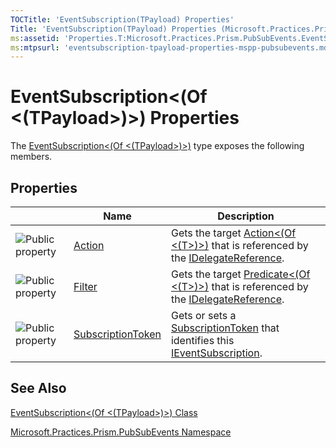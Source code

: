 ```yaml
---
TOCTitle: 'EventSubscription(TPayload) Properties'
Title: 'EventSubscription(TPayload) Properties (Microsoft.Practices.Prism.PubSubEvents)'
ms:assetid: 'Properties.T:Microsoft.Practices.Prism.PubSubEvents.EventSubscription\`1'
ms:mtpsurl: 'eventsubscription-tpayload-properties-mspp-pubsubevents.md'
---
```


# EventSubscription&lt;(Of &lt;(TPayload&gt;)&gt;) Properties

The [EventSubscription&lt;(Of &lt;(TPayload&gt;)&gt;)](https://msdn.microsoft.com/library/microsoft.practices.prism.pubsubevents.eventsubscription%601) type exposes the following members.

## Properties

<span id="propertyTableToggle"></span>
<table>

<thead>
<tr class="header">
<th> </th>
<th>Name</th>
<th>Description</th>
</tr>
</thead>
<tbody>
<tr class="odd">
<td><img src="https://msdn.microsoft.com/en-us/Dn736170.pubproperty(en-us,PandP.50).gif" title="Public property" /></td>
<td><a href="https://msdn.microsoft.com/library/microsoft.practices.prism.pubsubevents.eventsubscription%601.action">Action</a></td>
<td><div class="summary">
Gets the target <a href="http://msdn.microsoft.com/en-us/library/018hxwa8">Action&lt;(Of &lt;(T&gt;)&gt;)</a> that is referenced by the <a href="https://msdn.microsoft.com/library/microsoft.practices.prism.pubsubevents.idelegatereference">IDelegateReference</a>.
</div></td>
</tr>
<tr class="even">
<td><img src="https://msdn.microsoft.com/en-us/Dn736170.pubproperty(en-us,PandP.50).gif" title="Public property" /></td>
<td><a href="https://msdn.microsoft.com/library/microsoft.practices.prism.pubsubevents.eventsubscription%601.filter">Filter</a></td>
<td><div class="summary">
Gets the target <a href="http://msdn.microsoft.com/en-us/library/bfcke1bz">Predicate&lt;(Of &lt;(T&gt;)&gt;)</a> that is referenced by the <a href="https://msdn.microsoft.com/library/microsoft.practices.prism.pubsubevents.idelegatereference">IDelegateReference</a>.
</div></td>
</tr>
<tr class="odd">
<td><img src="https://msdn.microsoft.com/en-us/Dn736170.pubproperty(en-us,PandP.50).gif" title="Public property" /></td>
<td><a href="https://msdn.microsoft.com/library/microsoft.practices.prism.pubsubevents.eventsubscription%601.subscriptiontoken">SubscriptionToken</a></td>
<td><div class="summary">
Gets or sets a <a href="https://msdn.microsoft.com/library/microsoft.practices.prism.pubsubevents.eventsubscription%601.subscriptiontoken">SubscriptionToken</a> that identifies this <a href="https://msdn.microsoft.com/library/microsoft.practices.prism.pubsubevents.ieventsubscription">IEventSubscription</a>.
</div></td>
</tr>
</tbody>
</table>

## See Also
[EventSubscription&lt;(Of &lt;(TPayload&gt;)&gt;) Class](https://msdn.microsoft.com/library/microsoft.practices.prism.pubsubevents.eventsubscription%601)

[Microsoft.Practices.Prism.PubSubEvents Namespace](https://msdn.microsoft.com/library/microsoft.practices.prism.pubsubevents)
